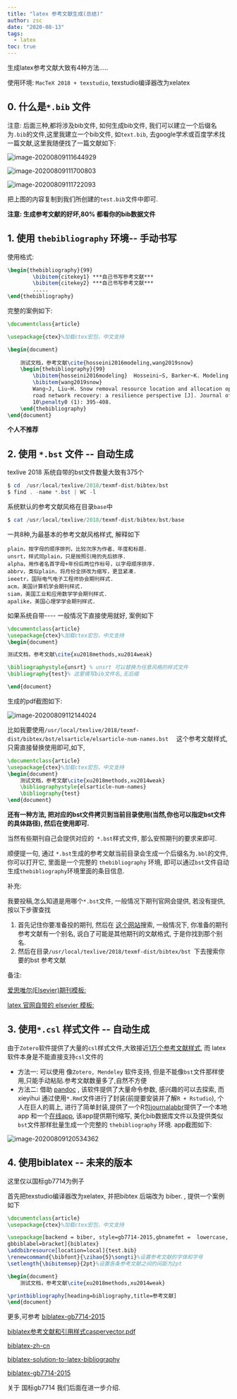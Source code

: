 ```yaml
---
title: "latex 参考文献生成(总结)"
author: zsc
date: "2020-08-13"
tags:
  - latex
toc: true
---
```


生成latex参考文献大致有4种方法.....

使用环境: `MacTeX 2018 + texstudio`, texstudio编译器改为xelatex

## 0. 什么是`*.bib` 文件

注意: 后面三种,都将涉及bib文件, 如何生成bib文件, 我们可以建立一个后缀名为`.bib`的文件,这里我建立一个bib文件, 如`text.bib`,  去google学术或百度学术找一篇文献,这里我随便找了一篇文献如下:

![image-20200809111644929](https://gitee.com/zscqsmy/blogimg/raw/master/img/2020081513image-20200809111644929.png)

![image-20200809111700803](https://gitee.com/zscqsmy/blogimg/raw/master/img/2020081513image-20200809111700803.png)

![image-20200809111722093](https://gitee.com/zscqsmy/blogimg/raw/master/img/2020081513image-20200809111722093.png)

把上图的内容复制到我们所创建的`test.bib`文件中即可. 

**注意: 生成参考文献的好坏,80% 都看你的bib数据文件**



## 1. 使用 `thebibliography` 环境-- 手动书写

使用格式:

```tex
\begin{thebibliography}{99}
		\bibitem{citekey1} ***自己书写参考文献***
		\bibitem{citekey2} ***自己书写参考文献***
		.....
\end{thebibliography}
```

完整的案例如下:

```latex
\documentclass{article}

\usepackage{ctex}%加载ctex宏包，中文支持

\begin{document}
	
	测试文档，参考文献\cite{hosseini2016modeling,wang2019snow}
	\begin{thebibliography}{99}
		\bibitem{hosseini2016modeling}	Hosseini~S, Barker~K. Modeling infrastructure resilience using {{Bayesian}} networks: {{A}}	case study of inland waterway ports [J]. Computers \& Industrial Engineering, 2016, 93: 252-266.
		\bibitem{wang2019snow}
		Wang~J, Liu~H. Snow removal resource location and allocation optimization for urban
		road network recovery: a resilience perspective [J]. Journal of Ambient Intelligence and Humanized Computing, 2019,
		10\penalty0 (1): 395-408.
	\end{thebibliography}
\end{document}
```

**个人不推荐**

## 2. 使用 `*.bst` 文件 -- 自动生成

texlive 2018 系统自带的bst文件数量大致有375个

```powershell
$ cd  /usr/local/texlive/2018/texmf-dist/bibtex/bst 
$ find . -name *.bst | WC -l
```

系统默认的参考文献风格在目录`base`中

```powershell
$ cat /usr/local/texlive/2018/texmf-dist/bibtex/bst/base
```

一共8种,为最基本的参考文献风格样式, 解释如下

```
plain，按字母的顺序排列，比较次序为作者、年度和标题.
unsrt，样式同plain，只是按照引用的先后排序.
alpha，用作者名首字母+年份后两位作标号，以字母顺序排序.
abbrv，类似plain，将月份全拼改为缩写，更显紧凑.
ieeetr，国际电气电子工程师协会期刊样式.
acm，美国计算机学会期刊样式.
siam，美国工业和应用数学学会期刊样式.
apalike，美国心理学学会期刊样式.
```

如果系统自带---- 一般情况下直接使用就好,  案例如下

```latex
\documentclass{article}
\usepackage{ctex}%加载ctex宏包，中文支持
\begin{document}

测试文档，参考文献\cite{xu2018methods,xu2014weak}

\bibliographystyle{unsrt} % unsrt 可以替换为任意风格的样式文件
\bibliography{test}% 这里填写bib文件名,无后缀

\end{document}
```

生成的pdf截图如下:

![image-20200809112144024](https://gitee.com/zscqsmy/blogimg/raw/master/img/2020081513image-20200809112144024.png)

比如我要使用`/usr/local/texlive/2018/texmf-dist/bibtex/bst/elsarticle/elsarticle-num-names.bst  ` 这个参考文献样式, 只需直接替换使用即可,如下,

```latex
\documentclass{article}
\usepackage{ctex}%加载ctex宏包，中文支持
\begin{document}
	测试文档，参考文献\cite{xu2018methods,xu2014weak}
	\bibliographystyle{elsarticle-num-names}
	\bibliography{test}
\end{document}
```

**还有一种方法, 把对应的bst文件拷贝到当前目录使用(当然,你也可以指定bst文件的具体路径), 然后在使用即可.**

当然有些期刊自己会提供对应的` *.bst`样式文件, 那么安照期刊的要求来即可.

顺便提一句,  通过 `*.bst`生成的参考文献当前目录会生成一个后缀名为`.bbl`的文件,你可以打开它, 里面是一个完整的 ` thebibliography ` 环境, 即可以通过`bst`文件自动生成`thebibliography`环境里面的条目信息.

补充: 

我要投稿,怎么知道是用哪个`*.bst`文件, 一般情况下期刊官网会提供, 若没有提供,按以下步骤查找

1. 首先记住你要准备投的期刊, 然后在 [这个网站]( https://csl.mendeley.com/searchByName/ )搜索, 一般情况下, 你准备的期刊参考文献有一个别名, 说白了可能是其他期刊的文献格式, 于是你找到那个别名.
2. 然后在目录`/usr/local/texlive/2018/texmf-dist/bibtex/bst `下去搜索你要的bst 参考文献

备注:

[爱思唯尔(Elsevier)期刊模板:](https://www.elsevier.com/authors/author-schemas/latex-instructions)

[latex 官网自带的 elsevier 模板:]( https://www.ctan.org/pkg/elsarticle)

## 3. 使用`*.csl` 样式文件 -- 自动生成

由于`Zotero`软件提供了大量的`csl`样式文件,大致接近[1万个参考文献样式](https://www.zotero.org/styles),  而 latex 软件本身是不能直接支持`csl`文件的

- 方法一: 可以使用 像`Zotero, Mendeley` 软件支持, 但是不能像`bst`文件那样使用,只能手动粘贴.参考文献数量多了,自然不方便
- 方法二: 借助 [pandoc](https://www.pandoc.org/) , 该软件提供了大量命令参数, 感兴趣的可以去探索,  而xieyihui 通过使用`*.Rmd`文件进行了封装(前提要安装并了解`R + Rstudio`),  个人在巨人的肩上, 进行了简单封装,提供了一个R包[journalabbr](https://github.com/zoushucai/journalabbr)提供了一个本地app 和一个[在线app](https://zoushucai.shinyapps.io/shiny_cankaowenxian/), 该app提供期刊缩写, 美化bib数据库文件以及提供类似`bst`文件那样批量生成一个完整的 ` thebibliography ` 环境. app截图如下:


![image-20200809120534362](https://gitee.com/zscqsmy/blogimg/raw/master/img/2020081513image-20200809120534362.png)

## 4. 使用biblatex -- 未来的版本

这里仅以国标gb7714为例子

首先把texstudio编译器改为xelatex, 并把bibtex 后端改为 biber. , 提供一个案例如下

```latex
\documentclass{article}
\usepackage{ctex}%加载ctex宏包，中文支持

\usepackage[backend = biber, style=gb7714-2015,gbnamefmt =  lowercase,
gbbiblabel=bracket]{biblatex}
\addbibresource[location=local]{test.bib}
\renewcommand{\bibfont}{\zihao{5}\songti}%设置参考文献的字体和字号
\setlength{\bibitemsep}{2pt}%设置各条参考文献之间的间距为2pt

\begin{document}
	测试文档，参考文献\cite{xu2018methods,xu2014weak}

\printbibliography[heading=bibliography,title=参考文献]
\end{document}


```

更多,可参考
[biblatex-gb7714-2015](https://github.com/hushidong/biblatex-gb7714-2015)

[biblatex参考文献和引用样式caspervector.pdf](https://gitee.com/zscqsmy/blogimg/raw/master/img/2020072916biblatex参考文献和引用样式caspervector.pdf)

[biblatex-zh-cn](https://gitee.com/zscqsmy/blogimg/raw/master/img/2020072916biblatex-zh-cn.pdf)

[biblatex-solution-to-latex-bibliography](https://gitee.com/zscqsmy/blogimg/raw/master/img/2020072916biblatex-solution-to-latex-bibliography.pdf)

[biblatex-gb7714-2015](https://gitee.com/zscqsmy/blogimg/raw/master/img/2020072916biblatex-gb7714-2015.pdf)

关于 国标gb7714 我们后面在进一步介绍.
